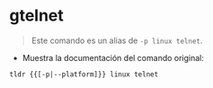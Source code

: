 # gtelnet

> Este comando es un alias de `-p linux telnet`.

- Muestra la documentación del comando original:

`tldr {{[-p|--platform]}} linux telnet`
